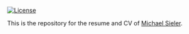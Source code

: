 <!-- badges: start -->
[![License](https://img.shields.io/github/license/mcanouil/curriculum-vitae)](LICENSE)

<!-- badges: end -->

This is the repository for the resume and CV of [Michael Sieler](https://michaelsieler.com/en/latest/Experience/experience.html#download-resume-cv).
